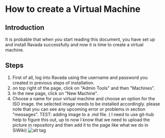 # How to create a Virtual Machine

## Introduction
It is probable that when you start reading this document, you have set up and install Ravada successfully and now it is time
to create a virtual machine. 

## Steps

1. First of all, log into Ravada using the username and password you created in previous steps of installation.
2. on top right of the page, click on "Admin Tools" and then "Machines".
3. In the new page, click on "New Machine".
4. Choose a name for your virtual machine and choose an option for the ISO image. the selected image needs to be installed 
accordingly. please note that you can see any upcoming error or problems in section "messages".
TEST: adding image to a .md file. ( I need to use git-hub help to figure this out, up to now I know that we need to upload the picture in repository and then add it to the page like what we do in SiWiki)
![alt tag](http://url/to/img.png) 
